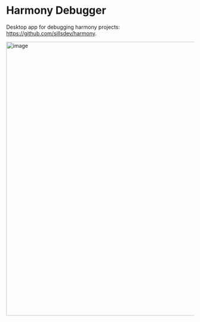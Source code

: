 # Harmony Debugger

Desktop app for debugging harmony projects: https://github.com/sillsdev/harmony.

<img width="1424" height="732" alt="image" src="https://github.com/user-attachments/assets/c405624d-aab5-4bc4-92ed-a12b01855b0c" />
